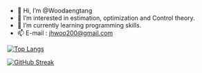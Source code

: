 - 👋 Hi, I’m @Woodaengtang
- 👀 I’m interested in estimation, optimization and Control theory.
- 🌱 I’m currently learning programming skills.
- 📫 E-mail : jhwoo200@gmail.com

[![Top Langs](https://github-readme-stats.vercel.app/api/top-langs/?username=Woodaengtang&layout=compact)](https://github.com/CMaybe/github-readme-stats)

[![GitHub Streak](http://streak-stats.herokuapp.com?user=Woodaengtang&hide_border=true)](https://git.io/streak-stats)
